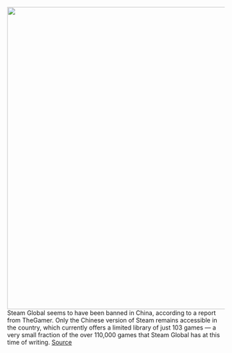 <img src='https://cdn.vox-cdn.com/thumbor/pAfcX6d_L2eA7YrMvo71j1QMoG4=/0x0:2040x1360/1200x800/filters:focal(857x517:1183x843)/cdn.vox-cdn.com/uploads/chorus_image/image/70315747/acastro_180509_1777_steam_0002.0.jpg' width='700px' /><br/>
Steam Global seems to have been banned in China, according to a report from TheGamer. Only the Chinese version of Steam remains accessible in the country, which currently offers a limited library of just 103 games — a very small fraction of the over 110,000 games that Steam Global has at this time of writing.
<a href='https://www.theverge.com/2021/12/25/22853520/steam-global-china-banned'> Source <a/>